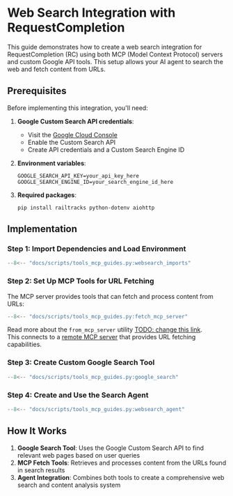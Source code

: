 # Web Search Integration with RequestCompletion

This guide demonstrates how to create a web search integration for RequestCompletion (RC) using both MCP (Model Context Protocol) servers and custom Google API tools. This setup allows your AI agent to search the web and fetch content from URLs.

## Prerequisites

Before implementing this integration, you'll need:

1. **Google Custom Search API credentials**:
   - Visit the [Google Cloud Console](https://console.cloud.google.com/apis/api/customsearch.googleapis.com/)
   - Enable the Custom Search API
   - Create API credentials and a Custom Search Engine ID

2. **Environment variables**: <br>
   ```
   GOOGLE_SEARCH_API_KEY=your_api_key_here
   GOOGLE_SEARCH_ENGINE_ID=your_search_engine_id_here
   ```

3. **Required packages**: <br>
   ```
   pip install railtracks python-dotenv aiohttp
   ```

## Implementation

### Step 1: Import Dependencies and Load Environment

```python
--8<-- "docs/scripts/tools_mcp_guides.py:websearch_imports"
```

### Step 2: Set Up MCP Tools for URL Fetching

The MCP server provides tools that can fetch and process content from URLs:

```python
--8<-- "docs/scripts/tools_mcp_guides.py:fetch_mcp_server"
```
Read more about the `from_mcp_server` utility [TODO: change this link](../mcp/index.md). <br>
This connects to a [remote MCP server](https://remote-mcp-servers.com/servers/ecc7629a-9f3a-487d-86fb-039f46016621) that provides URL fetching capabilities.

### Step 3: Create Custom Google Search Tool

```python
--8<-- "docs/scripts/tools_mcp_guides.py:google_search"
```

### Step 4: Create and Use the Search Agent

```python
--8<-- "docs/scripts/tools_mcp_guides.py:websearch_agent"
```

## How It Works

1. **Google Search Tool**: Uses the Google Custom Search API to find relevant web pages based on user queries
2. **MCP Fetch Tools**: Retrieves and processes content from the URLs found in search results
3. **Agent Integration**: Combines both tools to create a comprehensive web search and content analysis system
